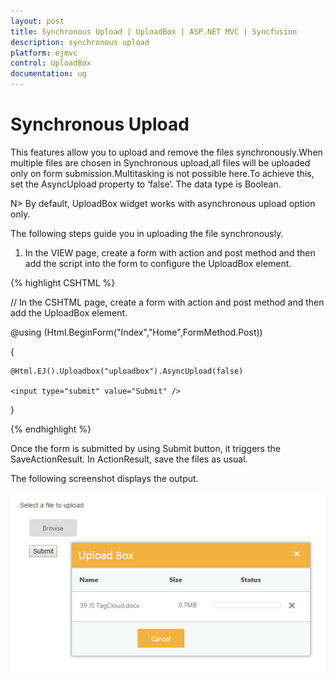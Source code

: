 ```yaml
---
layout: post
title: Synchronous Upload | UploadBox | ASP.NET MVC | Syncfusion
description: synchronous upload 
platform: ejmvc
control: UploadBox
documentation: ug
---
```


# Synchronous Upload 

This features allow you to upload and remove the files synchronously.When multiple files are chosen in Synchronous upload,all files will be uploaded only on form submission.Multitasking is not possible here.To achieve this, set the AsyncUpload property to ‘false’. The data type is Boolean.

N> By default, UploadBox widget works with asynchronous upload option only.



The following steps guide you in uploading the file synchronously.

1. In the VIEW page, create a form with action and post method and then add the script into the form to configure the UploadBox element.


{% highlight CSHTML %}

// In the CSHTML page, create a form with action and post method and then add the UploadBox element.

@using (Html.BeginForm("Index","Home",FormMethod.Post))

{    

    @Html.EJ().Uploadbox("uploadbox").AsyncUpload(false)

    <input type="submit" value="Submit" />

}

{% endhighlight %}

Once the form is submitted by using Submit button, it triggers the SaveActionResult.  In ActionResult, save the files as usual.

The following screenshot displays the output.



![](Synchronous-Upload_images/Synchronous-Upload_img2.png)



